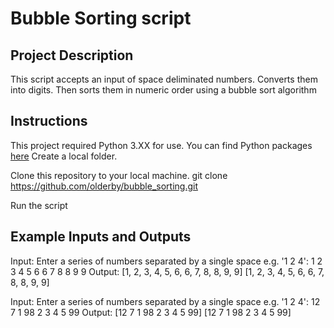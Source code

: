 # Bubble Sorting script

## Project Description
This script accepts an input of space deliminated numbers. Converts them into digits. Then sorts them in numeric order using a bubble sort algorithm

## Instructions
This project required Python 3.XX for use. You can find Python packages [here](https://www.python.org/downloads/)
Create a local folder.

Clone this repository to your local machine.
git clone https://github.com/olderby/bubble_sorting.git

Run the script

## Example Inputs and Outputs
Input:
    Enter a series of numbers separated by a single space e.g. '1 2 4':  1 2 3 4 5 6 6 7 8 8 9 9
Output: 
    [1, 2, 3, 4, 5, 6, 6, 7, 8, 8, 9, 9]
    [1, 2, 3, 4, 5, 6, 6, 7, 8, 8, 9, 9]

Input:
    Enter a series of numbers separated by a single space e.g. '1 2 4': 12 7 1 98 2 3 4 5 99
Output:
    [12 7 1 98 2 3 4 5 99]
    [12 7 1 98 2 3 4 5 99]